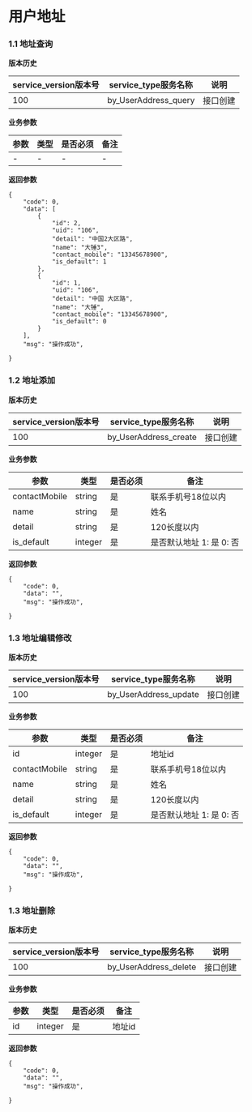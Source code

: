 # 用户地址


### 1.1 地址查询


**版本历史**

|service_version版本号|service_type服务名称|说明|
|----|---|---|
|100|by_UserAddress_query|接口创建|

**业务参数**

|参数 |类型|是否必须|备注|
| ---------------- | ------------------------ | ------------------------ | ------------------------ |
|-|-|-|-|

**返回参数** 
```
{
    "code": 0,
    "data": [
        {
            "id": 2,
            "uid": "106",
            "detail": "中国2大区路",
            "name": "大锤3",
            "contact_mobile": "13345678900",
            "is_default": 1
        },
        {
            "id": 1,
            "uid": "106",
            "detail": "中国 大区路",
            "name": "大锤",
            "contact_mobile": "13345678900",
            "is_default": 0
        }
    ],
    "msg": "操作成功",
    
}
```



### 1.2 地址添加


**版本历史**

|service_version版本号|service_type服务名称|说明|
|----|---|---|
|100|by_UserAddress_create|接口创建|

**业务参数**

|参数 |类型|是否必须|备注|
| ---------------- | ------------------------ | ------------------------ | ------------------------ |
|contactMobile|string|是|联系手机号18位以内|
|name|string|是|姓名|
|detail|string|是|120长度以内|
|is_default|integer|是|是否默认地址 1: 是 0: 否|

**返回参数** 
```
{
    "code": 0,
    "data": "",
    "msg": "操作成功",
    
}
```

### 1.3 地址编辑修改


**版本历史**

|service_version版本号|service_type服务名称|说明|
|----|---|---|
|100|by_UserAddress_update|接口创建|

**业务参数**

|参数 |类型|是否必须|备注|
| ---------------- | ------------------------ | ------------------------ | ------------------------ |
|id|integer|是|地址id|
|contactMobile|string|是|联系手机号18位以内|
|name|string|是|姓名|
|detail|string|是|120长度以内|
|is_default|integer|是|是否默认地址 1: 是 0: 否|

**返回参数** 
```
{
    "code": 0,
    "data": "",
    "msg": "操作成功",
    
}
```



### 1.3 地址删除


**版本历史**

|service_version版本号|service_type服务名称|说明|
|----|---|---|
|100|by_UserAddress_delete|接口创建|

**业务参数**

|参数 |类型|是否必须|备注|
| ---------------- | ------------------------ | ------------------------ | ------------------------ |
|id|integer|是|地址id|

**返回参数** 
```
{
    "code": 0,
    "data": "",
    "msg": "操作成功",
    
}
```
